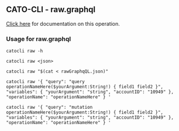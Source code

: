 
## CATO-CLI - raw.graphql
[Click here](https://api.catonetworks.com/documentation/) for documentation on this operation.

### Usage for raw.graphql

`catocli raw -h`

`catocli raw <json>`

`catocli raw "$(cat < rawGraphqQL.json)"`

`catocli raw '{ "query": "query operationNameHere($yourArgument:String!) { field1 field2 }", "variables": { "yourArgument": "string", "accountID": "10949" }, "operationName": "operationNameHere" } '`

`catocli raw '{ "query": "mutation operationNameHere($yourArgument:String!) { field1 field2 }", "variables": { "yourArgument": "string", "accountID": "10949" }, "operationName": "operationNameHere" } '`
